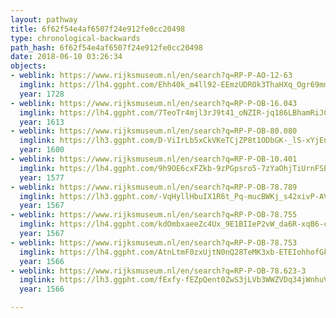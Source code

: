 ```yaml
---
layout: pathway
title: 6f62f54e4af6507f24e912fe0cc20498
type: chronological-backwards
path_hash: 6f62f54e4af6507f24e912fe0cc20498
date: 2018-06-10 03:26:34
objects:
- weblink: https://www.rijksmuseum.nl/en/search?q=RP-P-AO-12-63
  imglink: https://lh4.ggpht.com/Ehh40k_m4ll92-EEmzUDROk3ThaHXq_Ogr69mmQCFzmWEdPDPwiIuZDtncW0j2htA9X09MlNAygVS-oMYSDX_5_evFY=s200
  year: 1728
- weblink: https://www.rijksmuseum.nl/en/search?q=RP-P-OB-16.043
  imglink: https://lh4.ggpht.com/7TeoTr4mjl3rJ9t41_oNZIR-jq186LBhamRiJCId33cdp4yp2QaYvJIvPmUoU9BRqCjaMliMOX282Ar690FfqVFXtkKt=s200
  year: 1613
- weblink: https://www.rijksmuseum.nl/en/search?q=RP-P-OB-80.080
  imglink: https://lh3.ggpht.com/D-ViIrLb5xCkVKeTCjZP8t1ODbGK-_lS-xYjEnppJ5qUKM_HVhVdlKPVD2ybTqm2NOh3aY30UZAO6PdYt9OrTurJ3w=s200
  year: 1600
- weblink: https://www.rijksmuseum.nl/en/search?q=RP-P-OB-10.401
  imglink: https://lh4.ggpht.com/9h9OE6cxFZkb-9zPGpsro5-7zYaOhjTiUrnFSE70hKUsVUuM8QdXamC7MDsSMZHD_YQXDngtyay3YR35AOpsPuk5ob5M=s200
  year: 1577
- weblink: https://www.rijksmuseum.nl/en/search?q=RP-P-OB-78.789
  imglink: https://lh3.ggpht.com/-VqHyllHbuIX1R6t_Pq-mucBWKj_s42xivP-AV_0qMfDIK6L5_kS1-zQId5yZuZgXLNu4To9sDlaNmm0jUkYnNE_Ew=s200
  year: 1567
- weblink: https://www.rijksmuseum.nl/en/search?q=RP-P-OB-78.755
  imglink: https://lh4.ggpht.com/kdOmbxaeeZc4Ux_9E1BIIeP2vW_da6R-xqB6-cVEDZjKgNeTd9vIQF0Q7RNX3WyW6MzoR1ajXCmERMa1TghrM29ZAnwR=s200
  year: 1567
- weblink: https://www.rijksmuseum.nl/en/search?q=RP-P-OB-78.753
  imglink: https://lh4.ggpht.com/AtnLtmF0zxUjtN0nQ28TeMK3xb-ETEIohhofGkNMoe20BcBz72SUlVQnUXf_CobmkpgZhFlK68vyuw_T6UcWbEwwFQ=s200
  year: 1566
- weblink: https://www.rijksmuseum.nl/en/search?q=RP-P-OB-78.623-3
  imglink: https://lh3.ggpht.com/fExfy-fEZpQent0ZwS3jLVb3WWZVDq34jWnhuVNKOwlvGnA3-eqRK2KU_2oo9dkl_EmtNxKNDnZKfqtSePtsm-gPSbs=s200
  year: 1566

---
```


